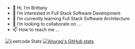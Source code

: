 - 👋 Hi, I’m Brittany
- 👀 I’m interested in Full Stack Software Development
- 🌱 I’m currently learning Full Stack Software Architecture
- 💞️ I’m looking to collaborate on ...
- 📫 How to reach me ...

<!---
TinninBrittany/TinninBrittany is a ✨ special ✨ repository because its `README.md` (this file) appears on your GitHub profile.
You can click the Preview link to take a look at your changes.
--->

![Leetcode Stats](https://leetcode.card.workers.dev/?username=btinnin&theme=wtf)
[![Anurag's GitHub stats](https://github-readme-stats.vercel.app/api?username=TinninBrittany)](https://github.com/anuraghazra/github-readme-stats)
